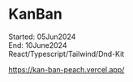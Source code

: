 # KanBan
Started: 05Jun2024 </br>
End: 10June2024</br>
React/Typescript/Tailwind/Dnd-Kit</br>

https://kan-ban-peach.vercel.app/</br>
